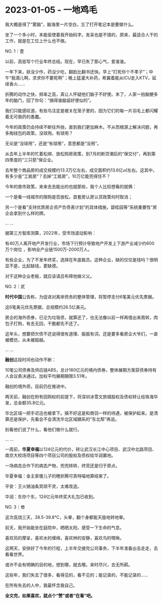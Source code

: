 # 2023-01-05 - 一地鸡毛

我大概是得了“雾脑”，脑海里一片空白，忘了打开笔记本是要做什么。

坐了一个多小时，本能驱使着我开始码字。发呆也是不错的，原来，最适合人干的工作，就是在工位上什么也不做。

NO. 1｜壹

以前，高低写个行业年终总结。现在，早已失了那心气，爱谁谁。

一年下来，妖没少作，药没少吃，翻脸比翻书还快。早上“打死你个不孝子”；中午“我滴儿啊，求求你不要死啊”；晚上猛灌大补药，希冀着能从ICU走入KTV，延续香火......

折腾的动作之快，频率之高，真让人怀疑他们脑子不好使。末了，人家一拍脑梗多年的脑门，回了你句：“搞得谁脑袋好使似的”。

我们只能感叹道，有些鸟注定是被关在笼子里的，因为它们的每一片羽毛上都闪耀着无可救药的愚蠢。

今年的政策仍会持续不断往外抛，直到我们更加麻木。不从而根源上解决问题，再多掏钱包的政策，没球用。有球用？

无论是“没球用”，还是“有球用”，意思都是“没用”。

从去年上半年的忙着松绑、放松购房政策，到7月的断贷潮后的“保交付”，再到第四季度的“三只箭”保企业。

去年整个商品房的成交规模约13.3万亿左右，成交面积约13.6亿㎡左右。这其中，有多少是“工抵房”？去掉“工抵房”，10万亿能兜得住不？

今年的救市政策，来来去去能出的也就那些，我个人比较想看的就俩：

一个是看一线城市的限购是否放松，首套房认房认贷政策何时取消；

另一个是看“支持优质房企资产负债表计划”的具体措施，碧桂园等“系统重要性”房企会拿到什么样的牌。

... ...

据第三方智库测算，2022年，受市场波动影响：

有40万人离开地产开发行业，市场下行预计导致地产开发上下游产业减少约600万个岗位 ，影响全产业链1500万-2000万人。

有些企业，为了不发年终奖，选择在年底裁员。这种企业，缺的仅仅是钱吗？很明显不是，比起缺钱，更缺德。

对于这种企业老板，就应该请吕布拜他做义父。

NO. 2｜贰

**时代中国**公告称，为促进对离岸债务的整体管理，将暂停支付6笔美元优先票据。

这6笔美元优先票据，总规模约26.5亿美元。

房企的海外债券，已沦为垃圾债，就算还了，也无法像以前一样再借出来周转，肉包子打狗，有去无回，干脆都先不还了。

这年头，想要把欠债不还说得很有道理、振振有词，还是要多看房企大爷们，一直被模仿，从未被超越。

... ...

**融创**这段时间也动作不断：

10笔公司债券及供应链ABS，总计160亿元的境内债券，整体展期方案获债券持有人会议表决通过。加权平均展期期限3.51年。

融创的境外债，目前仍在推进中。

两天前，融创在附有回购权的前提下，将深圳冰雪文旅城股权及债权转让给珠海华发，总金额35.8亿元。

华北区域一把手迟迅也被拿下。搞不好这是和商羽一样的待遇，被保护起来。是清算还是保护，先看会不会清洗华北区域嫡系的“东北帮”再说。

别看他们说了什么，看他们做什么就行。

... ...

一周前，**华夏幸福**以124亿元的代价，转让武汉长江中心项目、武汉中北路项目、南京大校场项目等四个项目公司的股权及债权给华润置地。

一场病态合作下的病态产物，兜兜转转，终究还是归于原点。

华夏幸福：金主家傻儿子的瞎折腾可真特喵地算结束了。

平安：王火锅油条冥顽不灵，太难改造。

华润：东你个东，124亿元年终奖大礼包已收到。

NO. 3｜叁

这次高烧三天，38.5-39.8℃，头晕，翻个身都能天旋地转地晕。

前天，我开始能坐在庭院中，晒晒太阳，感受一下生命的气息。

喜欢风的摩挲，喜欢水的缠绵，喜欢林的安静，喜欢鸟的啁啾。

这两天，安排好了今年的行程，上半年交接完公司事务，下半年准备出去走走，去看看世界。

或许不会有明确的目的地，想到哪，就去哪。来时尽兴，去无所羁。

这些年，我们失去了很多，看得见的，看不见的；能记录的，不能记录的......

在所有失去的人中，我最怀念我自己。

**全文完，如果喜欢，就点个“赞”或者“在看”吧。**